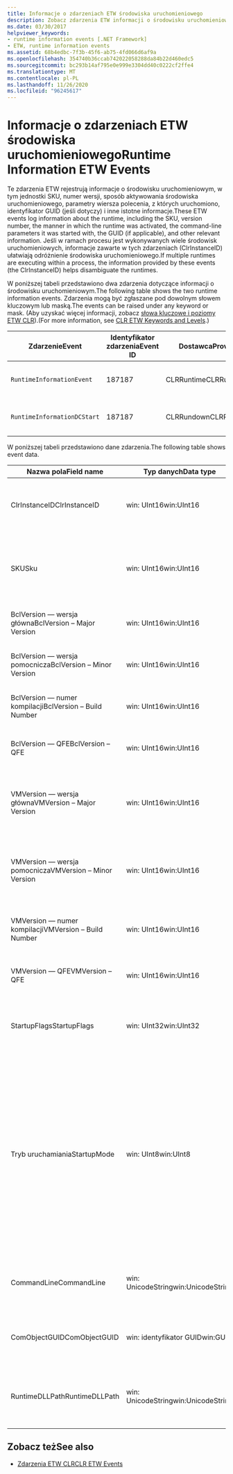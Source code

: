 ```yaml
---
title: Informacje o zdarzeniach ETW środowiska uruchomieniowego
description: Zobacz zdarzenia ETW informacji o środowisku uruchomieniowym, które rejestrują jednostkę SKU, numer wersji, sposób aktywowania środowiska uruchomieniowego (w tym parametry wiersza polecenia), identyfikator GUID i inne.
ms.date: 03/30/2017
helpviewer_keywords:
- runtime information events [.NET Framework]
- ETW, runtime information events
ms.assetid: 68b4edbc-7f3b-45f6-ab75-4fd066d6af9a
ms.openlocfilehash: 354740b36ccab742022058288da84b22d460edc5
ms.sourcegitcommit: bc293b14af795e0e999e3304dd40c0222cf2ffe4
ms.translationtype: MT
ms.contentlocale: pl-PL
ms.lasthandoff: 11/26/2020
ms.locfileid: "96245617"
---
```

# <a name="runtime-information-etw-events"></a><span data-ttu-id="299cc-103">Informacje o zdarzeniach ETW środowiska uruchomieniowego</span><span class="sxs-lookup"><span data-stu-id="299cc-103">Runtime Information ETW Events</span></span>

<span data-ttu-id="299cc-104">Te zdarzenia ETW rejestrują informacje o środowisku uruchomieniowym, w tym jednostki SKU, numer wersji, sposób aktywowania środowiska uruchomieniowego, parametry wiersza polecenia, z których uruchomiono, identyfikator GUID (jeśli dotyczy) i inne istotne informacje.</span><span class="sxs-lookup"><span data-stu-id="299cc-104">These ETW events log information about the runtime, including the SKU, version number, the manner in which the runtime was activated, the command-line parameters it was started with, the GUID (if applicable), and other relevant information.</span></span> <span data-ttu-id="299cc-105">Jeśli w ramach procesu jest wykonywanych wiele środowisk uruchomieniowych, informacje zawarte w tych zdarzeniach (ClrInstanceID) ułatwiają odróżnienie środowiska uruchomieniowego.</span><span class="sxs-lookup"><span data-stu-id="299cc-105">If multiple runtimes are executing within a process, the information provided by these events (the ClrInstanceID) helps disambiguate the runtimes.</span></span>  
  
 <span data-ttu-id="299cc-106">W poniższej tabeli przedstawiono dwa zdarzenia dotyczące informacji o środowisku uruchomieniowym.</span><span class="sxs-lookup"><span data-stu-id="299cc-106">The following table shows the two runtime information events.</span></span> <span data-ttu-id="299cc-107">Zdarzenia mogą być zgłaszane pod dowolnym słowem kluczowym lub maską.</span><span class="sxs-lookup"><span data-stu-id="299cc-107">The events can be raised under any keyword or mask.</span></span> <span data-ttu-id="299cc-108">(Aby uzyskać więcej informacji, zobacz [słowa kluczowe i poziomy ETW CLR](clr-etw-keywords-and-levels.md)).</span><span class="sxs-lookup"><span data-stu-id="299cc-108">(For more information, see [CLR ETW Keywords and Levels](clr-etw-keywords-and-levels.md).)</span></span>  
  
|<span data-ttu-id="299cc-109">Zdarzenie</span><span class="sxs-lookup"><span data-stu-id="299cc-109">Event</span></span>|<span data-ttu-id="299cc-110">Identyfikator zdarzenia</span><span class="sxs-lookup"><span data-stu-id="299cc-110">Event ID</span></span>|<span data-ttu-id="299cc-111">Dostawca</span><span class="sxs-lookup"><span data-stu-id="299cc-111">Provider</span></span>|<span data-ttu-id="299cc-112">Opis</span><span class="sxs-lookup"><span data-stu-id="299cc-112">Description</span></span>|  
|-----------|--------------|--------------|-----------------|  
|`RuntimeInformationEvent`|<span data-ttu-id="299cc-113">187</span><span class="sxs-lookup"><span data-stu-id="299cc-113">187</span></span>|<span data-ttu-id="299cc-114">CLRRuntime</span><span class="sxs-lookup"><span data-stu-id="299cc-114">CLRRuntime</span></span>|<span data-ttu-id="299cc-115">Uruchamiany po załadowaniu środowiska uruchomieniowego.</span><span class="sxs-lookup"><span data-stu-id="299cc-115">Raised when a runtime is loaded.</span></span>|  
|`RuntimeInformationDCStart`|<span data-ttu-id="299cc-116">187</span><span class="sxs-lookup"><span data-stu-id="299cc-116">187</span></span>|<span data-ttu-id="299cc-117">CLRRundown</span><span class="sxs-lookup"><span data-stu-id="299cc-117">CLRRundown</span></span>|<span data-ttu-id="299cc-118">Wylicza załadowane środowiska uruchomieniowe.</span><span class="sxs-lookup"><span data-stu-id="299cc-118">Enumerates the runtimes that are loaded.</span></span>|  
  
 <span data-ttu-id="299cc-119">W poniższej tabeli przedstawiono dane zdarzenia.</span><span class="sxs-lookup"><span data-stu-id="299cc-119">The following table shows event data.</span></span>  
  
|<span data-ttu-id="299cc-120">Nazwa pola</span><span class="sxs-lookup"><span data-stu-id="299cc-120">Field name</span></span>|<span data-ttu-id="299cc-121">Typ danych</span><span class="sxs-lookup"><span data-stu-id="299cc-121">Data type</span></span>|<span data-ttu-id="299cc-122">Opis</span><span class="sxs-lookup"><span data-stu-id="299cc-122">Description</span></span>|  
|----------------|---------------|-----------------|  
|<span data-ttu-id="299cc-123">ClrInstanceID</span><span class="sxs-lookup"><span data-stu-id="299cc-123">ClrInstanceID</span></span>|<span data-ttu-id="299cc-124">win: UInt16</span><span class="sxs-lookup"><span data-stu-id="299cc-124">win:UInt16</span></span>|<span data-ttu-id="299cc-125">Unikatowy identyfikator wystąpienia CLR lub CoreCLR.</span><span class="sxs-lookup"><span data-stu-id="299cc-125">Unique ID for the instance of CLR or CoreCLR.</span></span>|  
|<span data-ttu-id="299cc-126">SKU</span><span class="sxs-lookup"><span data-stu-id="299cc-126">Sku</span></span>|<span data-ttu-id="299cc-127">win: UInt16</span><span class="sxs-lookup"><span data-stu-id="299cc-127">win:UInt16</span></span>|<span data-ttu-id="299cc-128">1 — środowisko CLR dla komputerów stacjonarnych.</span><span class="sxs-lookup"><span data-stu-id="299cc-128">1 – Desktop CLR.</span></span><br /><br /> <span data-ttu-id="299cc-129">2 — CoreCLR.</span><span class="sxs-lookup"><span data-stu-id="299cc-129">2 – CoreCLR.</span></span>|  
|<span data-ttu-id="299cc-130">BclVersion — wersja główna</span><span class="sxs-lookup"><span data-stu-id="299cc-130">BclVersion – Major Version</span></span>|<span data-ttu-id="299cc-131">win: UInt16</span><span class="sxs-lookup"><span data-stu-id="299cc-131">win:UInt16</span></span>|<span data-ttu-id="299cc-132">Wersja główna mscorlib.dll.</span><span class="sxs-lookup"><span data-stu-id="299cc-132">Major version of mscorlib.dll.</span></span>|  
|<span data-ttu-id="299cc-133">BclVersion — wersja pomocnicza</span><span class="sxs-lookup"><span data-stu-id="299cc-133">BclVersion – Minor Version</span></span>|<span data-ttu-id="299cc-134">win: UInt16</span><span class="sxs-lookup"><span data-stu-id="299cc-134">win:UInt16</span></span>|<span data-ttu-id="299cc-135">Numer wersji pomocniczej mscorlib.dll.</span><span class="sxs-lookup"><span data-stu-id="299cc-135">Minor version number of mscorlib.dll.</span></span>|  
|<span data-ttu-id="299cc-136">BclVersion — numer kompilacji</span><span class="sxs-lookup"><span data-stu-id="299cc-136">BclVersion – Build Number</span></span>|<span data-ttu-id="299cc-137">win: UInt16</span><span class="sxs-lookup"><span data-stu-id="299cc-137">win:UInt16</span></span>|<span data-ttu-id="299cc-138">Numer kompilacji mscorlib.dll.</span><span class="sxs-lookup"><span data-stu-id="299cc-138">Build number of mscorlib.dll.</span></span>|  
|<span data-ttu-id="299cc-139">BclVersion — QFE</span><span class="sxs-lookup"><span data-stu-id="299cc-139">BclVersion – QFE</span></span>|<span data-ttu-id="299cc-140">win: UInt16</span><span class="sxs-lookup"><span data-stu-id="299cc-140">win:UInt16</span></span>|<span data-ttu-id="299cc-141">Numer wersji poprawki mscorlib.dll.</span><span class="sxs-lookup"><span data-stu-id="299cc-141">Hotfix version number of mscorlib.dll.</span></span>|  
|<span data-ttu-id="299cc-142">VMVersion — wersja główna</span><span class="sxs-lookup"><span data-stu-id="299cc-142">VMVersion – Major Version</span></span>|<span data-ttu-id="299cc-143">win: UInt16</span><span class="sxs-lookup"><span data-stu-id="299cc-143">win:UInt16</span></span>|<span data-ttu-id="299cc-144">Wersja clr.dll lub coreclr.dll, w zależności od jednostki SKU.</span><span class="sxs-lookup"><span data-stu-id="299cc-144">Version of clr.dll or coreclr.dll, depending on SKU.</span></span>|  
|<span data-ttu-id="299cc-145">VMVersion — wersja pomocnicza</span><span class="sxs-lookup"><span data-stu-id="299cc-145">VMVersion – Minor Version</span></span>|<span data-ttu-id="299cc-146">win: UInt16</span><span class="sxs-lookup"><span data-stu-id="299cc-146">win:UInt16</span></span>|<span data-ttu-id="299cc-147">Wersja pomocnicza clr.dll lub coreclr.dll, w zależności od jednostki SKU.</span><span class="sxs-lookup"><span data-stu-id="299cc-147">Minor version of clr.dll or coreclr.dll, depending on SKU.</span></span>|  
|<span data-ttu-id="299cc-148">VMVersion — numer kompilacji</span><span class="sxs-lookup"><span data-stu-id="299cc-148">VMVersion – Build Number</span></span>|<span data-ttu-id="299cc-149">win: UInt16</span><span class="sxs-lookup"><span data-stu-id="299cc-149">win:UInt16</span></span>|<span data-ttu-id="299cc-150">Liczba kompilacji clr.dll lub coreclr.dll.</span><span class="sxs-lookup"><span data-stu-id="299cc-150">Build number of clr.dll or coreclr.dll.</span></span>|  
|<span data-ttu-id="299cc-151">VMVersion — QFE</span><span class="sxs-lookup"><span data-stu-id="299cc-151">VMVersion – QFE</span></span>|<span data-ttu-id="299cc-152">win: UInt16</span><span class="sxs-lookup"><span data-stu-id="299cc-152">win:UInt16</span></span>|<span data-ttu-id="299cc-153">Numer wersji poprawki clr.dll lub coreclr.dll.</span><span class="sxs-lookup"><span data-stu-id="299cc-153">Hotfix version number of clr.dll or coreclr.dll.</span></span>|  
|<span data-ttu-id="299cc-154">StartupFlags</span><span class="sxs-lookup"><span data-stu-id="299cc-154">StartupFlags</span></span>|<span data-ttu-id="299cc-155">win: UInt32</span><span class="sxs-lookup"><span data-stu-id="299cc-155">win:UInt32</span></span>|<span data-ttu-id="299cc-156">Flagi uruchamiania zdefiniowane w bibliotece mscoree. h.</span><span class="sxs-lookup"><span data-stu-id="299cc-156">Startup flags defined in mscoree.h.</span></span>|  
|<span data-ttu-id="299cc-157">Tryb uruchamiania</span><span class="sxs-lookup"><span data-stu-id="299cc-157">StartupMode</span></span>|<span data-ttu-id="299cc-158">win: UInt8</span><span class="sxs-lookup"><span data-stu-id="299cc-158">win:UInt8</span></span>|<span data-ttu-id="299cc-159">plik wykonywalny zarządzany przez 0x01.</span><span class="sxs-lookup"><span data-stu-id="299cc-159">0x01 - Managed executable.</span></span><br /><br /> <span data-ttu-id="299cc-160">0x02 — hostowane środowisko CLR.</span><span class="sxs-lookup"><span data-stu-id="299cc-160">0x02 - Hosted CLR.</span></span><br /><br /> <span data-ttu-id="299cc-161">międzyoperacyjna zarządzana 0x04-C++.</span><span class="sxs-lookup"><span data-stu-id="299cc-161">0x04 - C++ managed interop.</span></span><br /><br /> <span data-ttu-id="299cc-162">0x08 — aktywowano COM.</span><span class="sxs-lookup"><span data-stu-id="299cc-162">0x08 - COM-activated.</span></span><br /><br /> <span data-ttu-id="299cc-163">0x10 — inne.</span><span class="sxs-lookup"><span data-stu-id="299cc-163">0x10 - Other.</span></span>|  
|<span data-ttu-id="299cc-164">CommandLine</span><span class="sxs-lookup"><span data-stu-id="299cc-164">CommandLine</span></span>|<span data-ttu-id="299cc-165">win: UnicodeString</span><span class="sxs-lookup"><span data-stu-id="299cc-165">win:UnicodeString</span></span>|<span data-ttu-id="299cc-166">Wartość inna niż null tylko wtedy, gdy Startupmode = 0x01.</span><span class="sxs-lookup"><span data-stu-id="299cc-166">Non-null only if StartupMode=0x01.</span></span>|  
|<span data-ttu-id="299cc-167">ComObjectGUID</span><span class="sxs-lookup"><span data-stu-id="299cc-167">ComObjectGUID</span></span>|<span data-ttu-id="299cc-168">win: identyfikator GUID</span><span class="sxs-lookup"><span data-stu-id="299cc-168">win:GUID</span></span>|<span data-ttu-id="299cc-169">Wartość inna niż null tylko wtedy, gdy Startupmode = 0x08.</span><span class="sxs-lookup"><span data-stu-id="299cc-169">Non-null only if StartupMode=0x08.</span></span>|  
|<span data-ttu-id="299cc-170">RuntimeDLLPath</span><span class="sxs-lookup"><span data-stu-id="299cc-170">RuntimeDLLPath</span></span>|<span data-ttu-id="299cc-171">win: UnicodeString</span><span class="sxs-lookup"><span data-stu-id="299cc-171">win:UnicodeString</span></span>|<span data-ttu-id="299cc-172">Ścieżka do pliku CLR. dll, który został załadowany do procesu.</span><span class="sxs-lookup"><span data-stu-id="299cc-172">Path to the CLR .dll file that was loaded into the process.</span></span>|  
  
## <a name="see-also"></a><span data-ttu-id="299cc-173">Zobacz też</span><span class="sxs-lookup"><span data-stu-id="299cc-173">See also</span></span>

- [<span data-ttu-id="299cc-174">Zdarzenia ETW CLR</span><span class="sxs-lookup"><span data-stu-id="299cc-174">CLR ETW Events</span></span>](clr-etw-events.md)
